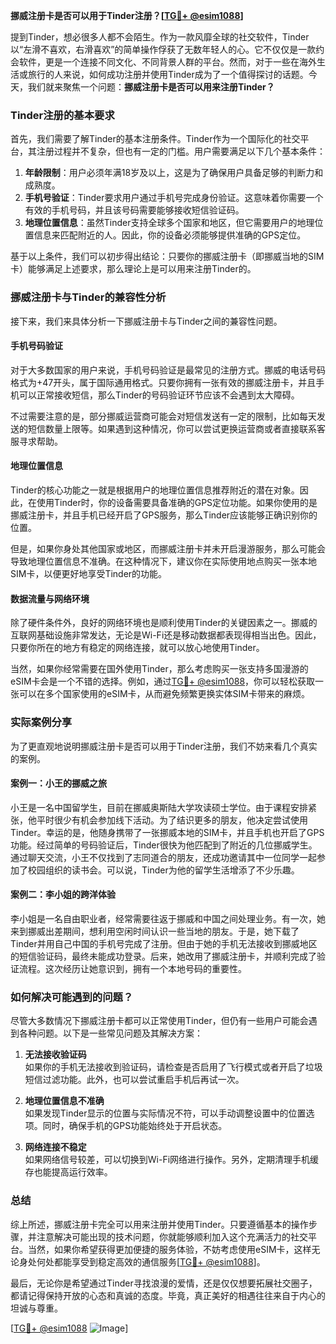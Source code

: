 **挪威注册卡是否可以用于Tinder注册？[[TG💪+ @esim1088](https://t.me/s/esim1088)]**

提到Tinder，想必很多人都不会陌生。作为一款风靡全球的社交软件，Tinder以“左滑不喜欢，右滑喜欢”的简单操作俘获了无数年轻人的心。它不仅仅是一款约会软件，更是一个连接不同文化、不同背景人群的平台。然而，对于一些在海外生活或旅行的人来说，如何成功注册并使用Tinder成为了一个值得探讨的话题。今天，我们就来聚焦一个问题：**挪威注册卡是否可以用来注册Tinder？**

### Tinder注册的基本要求

首先，我们需要了解Tinder的基本注册条件。Tinder作为一个国际化的社交平台，其注册过程并不复杂，但也有一定的门槛。用户需要满足以下几个基本条件：

1. **年龄限制**：用户必须年满18岁及以上，这是为了确保用户具备足够的判断力和成熟度。
2. **手机号验证**：Tinder要求用户通过手机号完成身份验证。这意味着你需要一个有效的手机号码，并且该号码需要能够接收短信验证码。
3. **地理位置信息**：虽然Tinder支持全球多个国家和地区，但它需要用户的地理位置信息来匹配附近的人。因此，你的设备必须能够提供准确的GPS定位。

基于以上条件，我们可以初步得出结论：只要你的挪威注册卡（即挪威当地的SIM卡）能够满足上述要求，那么理论上是可以用来注册Tinder的。

### 挪威注册卡与Tinder的兼容性分析

接下来，我们来具体分析一下挪威注册卡与Tinder之间的兼容性问题。

#### 手机号码验证

对于大多数国家的用户来说，手机号码验证是最常见的注册方式。挪威的电话号码格式为+47开头，属于国际通用格式。只要你拥有一张有效的挪威注册卡，并且手机可以正常接收短信，那么Tinder的号码验证环节应该不会遇到太大障碍。

不过需要注意的是，部分挪威运营商可能会对短信发送有一定的限制，比如每天发送的短信数量上限等。如果遇到这种情况，你可以尝试更换运营商或者直接联系客服寻求帮助。

#### 地理位置信息

Tinder的核心功能之一就是根据用户的地理位置信息推荐附近的潜在对象。因此，在使用Tinder时，你的设备需要具备准确的GPS定位功能。如果你使用的是挪威注册卡，并且手机已经开启了GPS服务，那么Tinder应该能够正确识别你的位置。

但是，如果你身处其他国家或地区，而挪威注册卡并未开启漫游服务，那么可能会导致地理位置信息不准确。在这种情况下，建议你在实际使用地点购买一张本地SIM卡，以便更好地享受Tinder的功能。

#### 数据流量与网络环境

除了硬件条件外，良好的网络环境也是顺利使用Tinder的关键因素之一。挪威的互联网基础设施非常发达，无论是Wi-Fi还是移动数据都表现得相当出色。因此，只要你所在的地方有稳定的网络连接，就可以放心地使用Tinder。

当然，如果你经常需要在国外使用Tinder，那么考虑购买一张支持多国漫游的eSIM卡会是一个不错的选择。例如，通过[TG💪+ @esim1088](https://t.me/s/esim1088)，你可以轻松获取一张可以在多个国家使用的eSIM卡，从而避免频繁更换实体SIM卡带来的麻烦。

### 实际案例分享

为了更直观地说明挪威注册卡是否可以用于Tinder注册，我们不妨来看几个真实的案例。

#### 案例一：小王的挪威之旅

小王是一名中国留学生，目前在挪威奥斯陆大学攻读硕士学位。由于课程安排紧张，他平时很少有机会参加线下活动。为了结识更多的朋友，他决定尝试使用Tinder。幸运的是，他随身携带了一张挪威本地的SIM卡，并且手机也开启了GPS功能。经过简单的号码验证后，Tinder很快为他匹配到了附近的几位挪威学生。通过聊天交流，小王不仅找到了志同道合的朋友，还成功邀请其中一位同学一起参加了校园组织的读书会。可以说，Tinder为他的留学生活增添了不少乐趣。

#### 案例二：李小姐的跨洋体验

李小姐是一名自由职业者，经常需要往返于挪威和中国之间处理业务。有一次，她来到挪威出差期间，想利用空闲时间认识一些当地的朋友。于是，她下载了Tinder并用自己中国的手机号完成了注册。但由于她的手机无法接收到挪威地区的短信验证码，最终未能成功登录。后来，她改用了挪威注册卡，并顺利完成了验证流程。这次经历让她意识到，拥有一个本地号码的重要性。

### 如何解决可能遇到的问题？

尽管大多数情况下挪威注册卡都可以正常使用Tinder，但仍有一些用户可能会遇到各种问题。以下是一些常见问题及其解决方案：

1. **无法接收验证码**  
   如果你的手机无法接收到验证码，请检查是否启用了飞行模式或者开启了垃圾短信过滤功能。此外，也可以尝试重启手机后再试一次。

2. **地理位置信息不准确**  
   如果发现Tinder显示的位置与实际情况不符，可以手动调整设置中的位置选项。同时，确保手机的GPS功能始终处于开启状态。

3. **网络连接不稳定**  
   如果网络信号较差，可以切换到Wi-Fi网络进行操作。另外，定期清理手机缓存也能提高运行效率。

### 总结

综上所述，挪威注册卡完全可以用来注册并使用Tinder。只要遵循基本的操作步骤，并注意解决可能出现的技术问题，你就能够顺利加入这个充满活力的社交平台。当然，如果你希望获得更加便捷的服务体验，不妨考虑使用eSIM卡，这样无论身处何处都能享受到稳定高效的通信服务[[TG💪+ @esim1088](https://t.me/s/esim1088)]。

最后，无论你是希望通过Tinder寻找浪漫的爱情，还是仅仅想要拓展社交圈子，都请记得保持开放的心态和真诚的态度。毕竟，真正美好的相遇往往来自于内心的坦诚与尊重。

[[TG💪+ @esim1088](https://t.me/s/esim1088) ![Image](https://i.postimg.cc/4NQfJmqS/Snipaste-2025-05-13-00-14-12.png)]